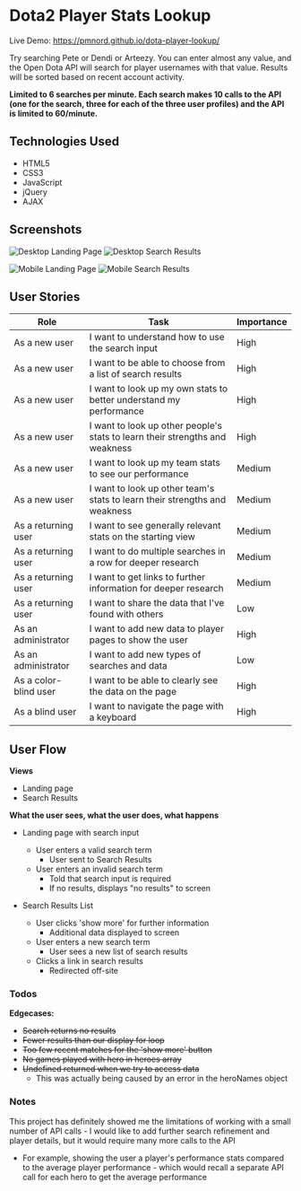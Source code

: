 # Dota2 Player Stats Lookup

Live Demo: https://pmnord.github.io/dota-player-lookup/

Try searching Pete or Dendi or Arteezy. You can enter almost any value, and the Open Dota API will search for player usernames with that value.  Results will be sorted based on recent account activity.

**Limited to 6 searches per minute. Each search makes 10 calls to the API (one for the search, three for each of the three user profiles) and the API is limited to 60/minute.**

## Technologies Used
- HTML5
- CSS3
- JavaScript
- jQuery
- AJAX

## Screenshots
![Desktop Landing Page](/screenshots/dota-app-ss-1.png)
![Desktop Search Results](/screenshots/dota-app-ss-2.png)

![Mobile Landing Page](/screenshots/dota-app-ss-mobile-1.png)
![Mobile Search Results](/screenshots/dota-app-ss-mobile-2.png)

## User Stories

| Role  | Task  | Importance  |
|---|---|---|
| As a new user  | I want to understand how to use the search input  | High  |
| As a new user  | I want to be able to choose from a list of search results  | High  |
| As a new user  | I want to look up my own stats to better understand my performance  | High  |
| As a new user  | I want to look up other people's stats to learn their strengths and weakness  | High  |
| As a new user  | I want to look up my team stats to see our performance  | Medium  |
| As a new user  | I want to look up other team's stats to learn their strengths and weakness  | Medium  |
| As a returning user  | I want to see generally relevant stats on the starting view  | Medium  |
| As a returning user  | I want to do multiple searches in a row for deeper research  | Medium  |
| As a returning user  | I want to get links to further information for deeper research | Medium  |
| As a returning user  | I want to share the data that I've found with others  | Low  |
| As an administrator  | I want to add new data to player pages to show the user  | High  |
| As an administrator  | I want to add new types of searches and data  | Low  |
| As a color-blind user  | I want to be able to clearly see the data on the page  | High  |
| As a blind user  | I want to navigate the page with a keyboard  | High  |

## User Flow

**Views**
- Landing page
- Search Results

**What the user sees, what the user does, what happens**
- Landing page with search input
    - User enters a valid search term
        - User sent to Search Results
    - User enters an invalid search term
        - Told that search input is required
        - If no results, displays "no results" to screen

- Search Results List
    - User clicks 'show more' for further information
        - Additional data displayed to screen
    - User enters a new search term
        - User sees a new list of search results
    - Clicks a link in search results
        - Redirected off-site

### Todos

**Edgecases:** 
- ~~Search returns no results~~
- ~~Fewer results than our display for loop~~
- ~~Too few recent matches for the 'show more' button~~
- ~~No games played with hero in heroes array~~
- ~~Undefined returned when we try to access data~~
    - This was actually being caused by an error in the heroNames object

### Notes

This project has definitely showed me the limitations of working with a small number of API calls - I would like to add further search refinement and player details, but it would require many more calls to the API
- For example, showing the user a player's performance stats compared to the average player performance - which would recall a separate API call for each hero to get the average performance
